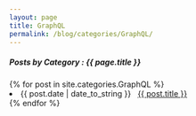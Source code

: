 ```yaml
---
layout: page
title: GraphQL
permalink: /blog/categories/GraphQL/
---
```


<h5> Posts by Category : {{ page.title }} </h5>

<div class="card">
{% for post in site.categories.GraphQL %}
 <li class="category-posts"><span>{{ post.date | date_to_string }}</span> &nbsp; <a href="{{ post.url }}">{{ post.title }}</a></li>
{% endfor %}
</div>